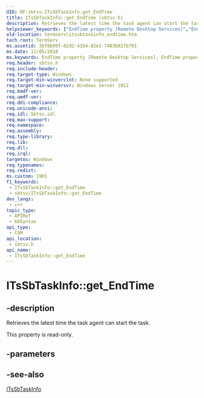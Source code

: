 ```yaml
---
UID: NF:sbtsv.ITsSbTaskInfo.get_EndTime
title: ITsSbTaskInfo::get_EndTime (sbtsv.h)
description: Retrieves the latest time the task agent can start the task.
helpviewer_keywords: ["EndTime property [Remote Desktop Services]","EndTime property [Remote Desktop Services]","ITsSbTaskInfo interface","ITsSbTaskInfo interface [Remote Desktop Services]","EndTime property","ITsSbTaskInfo.EndTime","ITsSbTaskInfo.get_EndTime","ITsSbTaskInfo::EndTime","ITsSbTaskInfo::get_EndTime","get_EndTime","sbtsv/ITsSbTaskInfo::EndTime","sbtsv/ITsSbTaskInfo::get_EndTime","termserv.itssbtaskinfo_endtime"]
old-location: termserv\itssbtaskinfo_endtime.htm
tech.root: TermServ
ms.assetid: 3bf8b99f-02d2-41b4-82e1-7403b827b701
ms.date: 12/05/2018
ms.keywords: EndTime property [Remote Desktop Services], EndTime property [Remote Desktop Services],ITsSbTaskInfo interface, ITsSbTaskInfo interface [Remote Desktop Services],EndTime property, ITsSbTaskInfo.EndTime, ITsSbTaskInfo.get_EndTime, ITsSbTaskInfo::EndTime, ITsSbTaskInfo::get_EndTime, get_EndTime, sbtsv/ITsSbTaskInfo::EndTime, sbtsv/ITsSbTaskInfo::get_EndTime, termserv.itssbtaskinfo_endtime
req.header: sbtsv.h
req.include-header: 
req.target-type: Windows
req.target-min-winverclnt: None supported
req.target-min-winversvr: Windows Server 2012
req.kmdf-ver: 
req.umdf-ver: 
req.ddi-compliance: 
req.unicode-ansi: 
req.idl: Sbtsv.idl
req.max-support: 
req.namespace: 
req.assembly: 
req.type-library: 
req.lib: 
req.dll: 
req.irql: 
targetos: Windows
req.typenames: 
req.redist: 
ms.custom: 19H1
f1_keywords:
 - ITsSbTaskInfo::get_EndTime
 - sbtsv/ITsSbTaskInfo::get_EndTime
dev_langs:
 - c++
topic_type:
 - APIRef
 - kbSyntax
api_type:
 - COM
api_location:
 - sbtsv.h
api_name:
 - ITsSbTaskInfo::get_EndTime
---
```


# ITsSbTaskInfo::get_EndTime


## -description

Retrieves the latest time the task agent can start the task.

This property is read-only.

## -parameters

## -see-also

<a href="/windows/desktop/api/sbtsv/nn-sbtsv-itssbtaskinfo">ITsSbTaskInfo</a>

